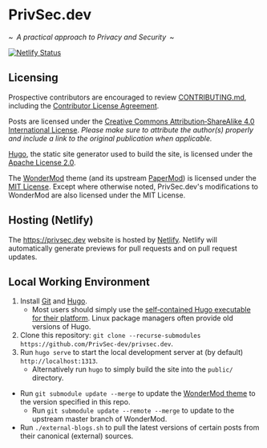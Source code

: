 # PrivSec.dev

_\~&ensp;A practical approach to Privacy and Security&ensp;\~_

[![Netlify Status](https://api.netlify.com/api/v1/badges/ba0d8ddc-031b-4c16-8240-9929a4ad201a/deploy-status)](https://app.netlify.com/sites/privsec-dev/deploys)

## Licensing

Prospective contributors are encouraged to review [CONTRIBUTING.md](/CONTRIBUTING.md), including the [Contributor License Agreement](/CONTRIBUTING.md#contributor-license-agreement).

Posts are licensed under the [Creative&nbsp;Commons Attribution&#8209;ShareAlike&nbsp;4.0 International License](https://creativecommons.org/licenses/by-sa/4.0/). _Please make sure to attribute the author(s) properly and include a link to the original publication when applicable._

[Hugo](https://gohugo.io/), the static site generator used to build the site, is licensed under the [Apache&nbsp;License&nbsp;2.0](https://github.com/gohugoio/hugo/blob/master/LICENSE).

The [WonderMod](https://github.com/Wonderfall/hugo-WonderMod) theme (and its upstream [PaperMod](https://github.com/adityatelange/hugo-PaperMod)) is licensed under the [MIT&nbsp;License](https://github.com/Wonderfall/hugo-WonderMod/blob/master/LICENSE). Except where otherwise noted, PrivSec.dev's modifications to WonderMod are also licensed under the MIT&nbsp;License.

## Hosting (Netlify)

The https://privsec.dev website is hosted by [Netlify](https://netlify.com). Netlify will automatically generate previews for pull requests and on pull request updates.

## Local Working Environment

1. Install [Git](https://git-scm.com/downloads) and [Hugo](https://gohugo.io/getting-started/installing/).
   - Most users should simply use the [self&#8209;contained Hugo executable for their platform](https://github.com/gohugoio/hugo/releases). Linux package managers often provide old versions of Hugo.
1. Clone this repository: `git clone --recurse-submodules https://github.com/PrivSec-dev/privsec.dev`.
1. Run `hugo serve` to start the local development server at (by default) `http://localhost:1313`.
   - Alternatively run `hugo` to simply build the site into the `public/` directory.

- Run `git submodule update --merge` to update the [WonderMod theme](https://github.com/Wonderfall/hugo-WonderMod) to the version specified in this repo.
  - Run `git submodule update --remote --merge` to update to the upstream master branch of WonderMod.
- Run `./external-blogs.sh` to pull the latest versions of certain posts from their canonical (external) sources.
